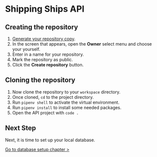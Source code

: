 # Shipping Ships API

## Creating the repository

1. [Generate your repository copy](https://github.com/new?template_name=imperative-ships-api&template_owner=nashville-software-school).
2. In the screen that appears, open the **Owner** select menu and choose your yourself.
3. Enter in a name for your repository.
4. Mark the repository as public.
5. Click the **Create repository** button.

## Cloning the repository

1. Now clone the repository to your `workspace` directory.
2. Once cloned, `cd` to the project directory.
3. Run `pipenv shell` to activate the virtual environment.
4. Run `pipenv install` to install some needed packages.
5. Open the API project with `code .`

## Next Step

Next, it is time to set up your local database.

[Go to database setup chapter >](./SS_API_IMPERATIVE_DATABASE.md)